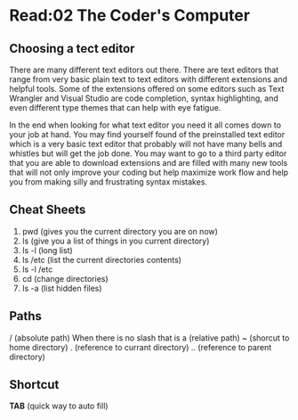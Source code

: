 # Read:02 The Coder's Computer
## Choosing a tect editor
There are many different text editors out there. There are text editors that range from very basic plain text to text editors with different extensions and helpful tools. Some of the extensions offered on some editors such as Text Wrangler and Visual Studio are code completion, syntax highlighting, and even different type themes that can help with eye fatigue.

In the end when looking for what text editor you need it all comes down to your job at hand. You may find yourself found of the preinstalled text editor which is a very basic text editor that probably will not have many bells and whistles but will get the job done. You may want to go to a third party editor that you are able to download extensions and are filled with many new tools that will not only improve your coding but help maximize work flow and help you from making silly and frustrating syntax mistakes.

## Cheat Sheets
  1. pwd (gives you the current directory you are on now)
  2. ls (give you a list of things in you current directory)
  3. ls -l (long list)
  4. ls /etc (list the current directories contents)
  5. ls -l /etc
  6. cd (change directories)
  7. ls -a (list hidden files)
## Paths
/ (absolute path)
When there is no slash that is a (relative path)
~ (shorcut to home directory)
. (reference to currant directory)
.. (reference to parent directory)
## Shortcut
**TAB** (quick way to auto fill)
